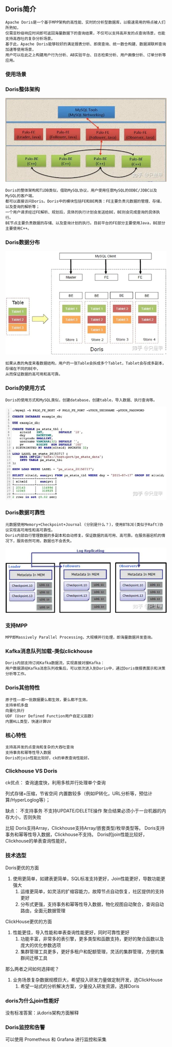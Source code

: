## Doris简介
    Apache Doris是一个基于MPP架构的高性能、实时的分析型数据库，以极速易用的特点被人们所熟知，
    仅需亚秒级响应时间即可返回海量数据下的查询结果，不仅可以支持高并发的点查询场景，也能支持高吞吐的复杂分析场景。
    基于此，Apache Doris能够较好的满足报表分析、即席查询、统一数仓构建、数据湖联邦查询加速等使用场景，
    用户可以在此之上构建用户行为分析、AB实验平台、日志检索分析、用户画像分析、订单分析等应用。

### 使用场景

### Doris整体架构
![Alt text](../doc/Doris整体架构.jpg)

    Doris的整体架构和TiDB类似，借助MySQL协议，用户使用任意MySQL的ODBC/JDBC以及MySQL的客户端，
    都可以直接访问Doris。Doris中的模块包括FE和BE两类：FE主要负责元数据的管理、存储，以及查询的解析等；
    一个用户请求经过FE解析、规划后，具体的执行计划会发送给BE，BE则会完成查询的具体执行。
    BE节点主要负责数据的存储、以及查询计划的执行。目前平台的FE部分主要使用Java，BE部分主要使用C++。

### Doris数据分布
![Alt text](../doc/Doris数据分布.jpg)

    如果从表的角度来看数据结构，用户的一张Table会拆成多个Tablet，Tablet会存成多副本，存储在不同的BE中，
    从而保证数据的高可用和高可靠。

### Doris的使用方式
    Doris的使用方式和MySQL类似，创建database，创建table，导入数据、执行查询等。
![Alt text](../doc/Doris的使用方式.jpg)

### Doris数据可靠性
    元数据使用Memory+Checkpoint+Journal (分别是什么？)，使用BTBJE(类似于Raft)协议实现高可用性和高可靠性。
    Doris内部自行管理数据的多副本和自动修复。保证数据的高可用、高可靠。在服务器宕机的情况下，服务依然可用，数据也不会丢失。
![Alt text](../doc/Doris数据可靠性.jpg)

### 支持MPP
    MPP即Massively Parallel Processing，大规模并行处理，即海量数据并发查询。

### Kafka消息队列加载-类似clickhouse
    Doris内部支持订阅Kafka数据流，实现直接对接Kafka：
    用户数据源经Kafka消息队列收集后，可以依次进入到Doris中，通过Doris做报表展示和决策分析等工作。

### Doris其他特性
    原子性——即一批数据要么都生效，要么都不生效。
    支持单机多盘
    向量化执行
    UDF (User Defined Function用户自定义函数)
    内置HLL类型，快速计算UV

### 核心特性
    支持高并发的点查询和复杂的大吞吐查询
    支持事务和幂等性导入数据
    Doris的join性能比较好，ck的单表查询性能好。

### Clickhouse VS Doris
ck优点：
查询速度快，利用多核并行处理单个查询

列式存储+压缩，节省空间
内置数较多（例如IP转化，URL分析等，预估计算/HyperLoglog等）；

缺点：
不支持事务
不支持UPDATE/DELETE操作
聚合结果必须小于一台机器的内存大小，否则失败

比较
Doris支持Array，Clickhouse支持Array/嵌套类型/枚举类型等。
Doris支持事务和幂等性导入数据，Clickhouse不支持。
Doris的join性能比较好，Clickhouse的单表查询性能好。

### 技术选型
Doris更优的方面
1. 使用更简单，如建表更简单，SQL标准支持更好，Join性能更好，导数功能更强大
   1. 运维更简单，如灵活的扩缩容能力，故障节点自动恢复，社区提供的支持更好
   2. 分布式更强，支持事务和幂等性导入数据，物化视图自动聚合，查询自动路由，全面元数据管理

ClickHouse更优的方面
1. 性能更佳，导入性能和单表查询性能更好，同时可靠性更好
   1. 功能丰富，非常多的表引擎，更多类型和函数支持，更好的聚合函数以及庞大的优化参数选项
   2. 集群管理工具更多，更好多租户和配额管理，灵活的集群管理，方便的集群间迁移工具

那么两者之间如何选择呢？
1. 业务场景复杂数据规模巨大，希望投入研发力量做定制开发，选ClickHouse
   1. 希望一站式的分析解决方案，少量投入研发资源，选择Doris

### doris为什么join性能好
   没有标准答案：从doris架构方面解释

### Doris监控和告警
   可以使用 Prometheus 和 Grafana 进行监控和采集


